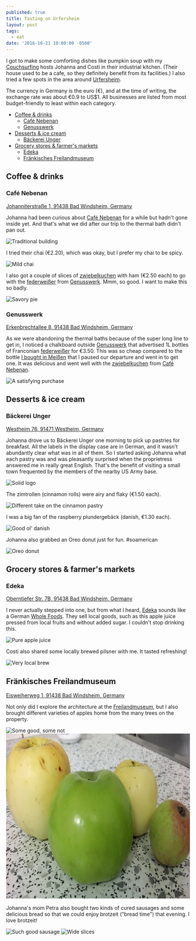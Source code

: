 ```yaml
---
published: true
title: Tasting on Urfersheim
layout: post
tags:
  - eat
date: '2016-10-21 10:00:00 -0500'
---
```

I got to make some comforting dishes like pumpkin soup with my [Couchsurfing][cs] hosts Johanna and Costi in their industrial kitchen. (Their house used to be a cafe, so they definitely benefit from its facilities.) I also tried a few spots in the area around [Urfersheim][urfersheim]. 

<!--more-->

The currency in Germany is the euro (€), and at the time of writing, the exchange rate was about €0.9 to US$1. All businesses are listed from most budget-friendly to least within each category.

* [Coffee & drinks](#coffee--drinks)
  * [Café Nebenan][cafe-nebenan]
  * [Genusswerk][genusswerk]
* [Desserts & ice cream](#desserts--ice-cream)
  * [Bäckerei Unger](#bckerei-unger)
* [Grocery stores & farmer's markets](#grocery-stores--farmers-markets)
  * [Edeka](#edeka)
  * [Fränkisches Freilandmuseum](#frnkisches-freilandmuseum)

## Coffee & drinks

### Café Nebenan

[Johanniterstraße 1, 91438 Bad Windsheim, Germany](https://goo.gl/maps/rp6K3zyp2VH2)

Johanna had been curious about [Café Nebenan](http://www.cafenebenan.com/) for a while but hadn't gone inside yet. And that's what we did after our trip to the thermal bath didn't pan out.

![Traditional building]({{site.baseurl}}/images/2016/10/21-tasting-on-urfersheim/nebenan-outside.jpg)

I tried their chai (€2.20), which was okay, but I prefer my chai to be spicy.

![Mild chai]({{site.baseurl}}/images/2016/10/21-tasting-on-urfersheim/nebenan-chai.jpg)

I also got a couple of slices of [zwiebelkuchen][zwiebelkuchen] with ham (€2.50 each) to go with the [federweißer][federweisser] from [Genusswerk][genusswerk]. Mmm, so good. I want to make this so badly.

![Savory pie]({{site.baseurl}}/images/2016/10/21-tasting-on-urfersheim/nebenan-zwiebelkuchen.jpg)

### Genusswerk

[Erkenbrechtallee 8, 91438 Bad Windsheim, Germany](https://goo.gl/maps/GrLt2XXUjsk)

As we were abandoning the thermal baths because of the super long line to get in, I noticed a chalkboard outside [Genusswerk](http://www.genusswerk-franken.de/) that advertised 1L bottles of Franconian [federweißer][federweisser] for €3.50. This was so cheap compared to the bottle [I bought in Meißen](/tasting-on-meissen-and-dresden/#der-weinladen) that I paused our departure and went in to get one. It was delicious and went well with the [zwiebelkuchen][zwiebelkuchen] from [Café Nebenan][cafe-nebenan].

![A satisfying purchase]({{site.baseurl}}/images/2016/10/21-tasting-on-urfersheim/genusswerk.jpg)

## Desserts & ice cream

### Bäckerei Unger

[Westheim 76, 91471 Westheim, Germany](https://goo.gl/maps/SQwiNqjuZdv)

Johanna drove us to Bäckerei Unger one morning to pick up pastries for breakfast. All the labels in the display case are in German, and it wasn't abundantly clear what was in all of them. So I started asking Johanna what each pastry was and was pleasantly surprised when the proprietress answered me in really great English. That's the benefit of visiting a small town frequented by the members of the nearby US Army base.

![Solid logo]({{site.baseurl}}/images/2016/10/21-tasting-on-urfersheim/unger-logo.jpg)

The zimtrollen (cinnamon rolls) were airy and flaky (€1.50 each).

![Different take on the cinnamon pastry]({{site.baseurl}}/images/2016/10/21-tasting-on-urfersheim/unger-zimtrollen.jpg)

I was a big fan of the raspberry plundergebäck (danish, €1.30 each).

![Good ol' danish]({{site.baseurl}}/images/2016/10/21-tasting-on-urfersheim/unger-danish.jpg)

Johanna also grabbed an Oreo donut just for fun. #soamerican

![Oreo donut]({{site.baseurl}}/images/2016/10/21-tasting-on-urfersheim/unger-donut.jpg)

## Grocery stores & farmer's markets

### Edeka

[Oberntiefer Str. 7B, 91438 Bad Windsheim, Germany](https://goo.gl/maps/jrBtwpjzmKv)

I never actually stepped into one, but from what I heard, [Edeka](https://www.edeka.de) sounds like a German [Whole Foods](http://www.wholefoodsmarket.com). They sell local goods, such as this apple juice pressed from local fruits and without added sugar. I couldn't stop drinking this.

![Pure apple juice]({{site.baseurl}}/images/2016/10/21-tasting-on-urfersheim/edeka-juice.jpg)

Costi also shared some locally brewed pilsner with me. It tasted refreshing!

![Very local brew]({{site.baseurl}}/images/2016/10/21-tasting-on-urfersheim/edeka-beer.jpg)

## Fränkisches Freilandmuseum

[Eisweiherweg 1, 91438 Bad Windsheim, Germany](https://goo.gl/maps/uLPs38X6a6D2)

Not only did I explore the architecture at the [Freilandmuseum](/sights-of-urfersheim/#frnkisches-freilandmuseum), but I also brought different varieties of apples home from the many trees on the property.

![Some good, some not]({{site.baseurl}}/images/2016/10/21-tasting-on-urfersheim/freilandmuseum-apples.jpg)
<img src="/images/2016/10/21-tasting-on-urfersheim/freilandmuseum-apples.jpg" width="800" height="450" alt="Some good, some not" title="Some good, some not"/>

Johanna's mom Petra also bought two kinds of cured sausages and some delicious bread so that we could enjoy brotzeit ("bread time") that evening. I love brotzeit!

![Such good sausage]({{site.baseurl}}/images/2016/10/21-tasting-on-urfersheim/freilandmuseum-sausages.jpg)
![Wide slices]({{site.baseurl}}/images/2016/10/21-tasting-on-urfersheim/freilandmuseum-bread.jpg)

[cafe-nebenan]: #caf-nebenan
[cs]: https://www.couchsurfing.com
[federweisser]: https://en.wikipedia.org/wiki/Federweisser
[genusswerk]: #genusswerk
[urfersheim]: https://goo.gl/maps/UgbhmSfKXG92
[zwiebelkuchen]: https://en.wikipedia.org/wiki/Zwiebelkuchen
